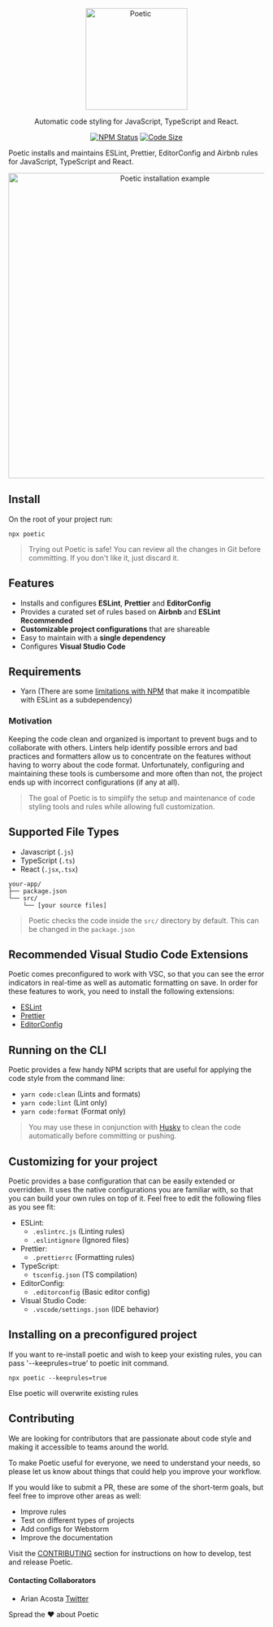 <p align="center">
  <img alt="Poetic" src="https://user-images.githubusercontent.com/13475001/64478843-6dcfde00-d17c-11e9-98a5-a2eabdc40c1c.png" width="200">
</p>

<p align="center">
  Automatic code styling for JavaScript, TypeScript and React.
</p>

<p align="center">
  <a href="https://www.npmjs.com/package/poetic"><img alt="NPM Status" src="https://img.shields.io/npm/v/poetic"></a>
  <a href="https://github.com/arianacosta/poetic"><img alt="Code Size" src="https://img.shields.io/github/languages/code-size/arianacosta/poetic"></a>
</p>

Poetic installs and maintains ESLint, Prettier, EditorConfig and Airbnb rules for JavaScript, TypeScript and React.

<p align="center">
  <img alt="Poetic installation example" src="https://user-images.githubusercontent.com/13475001/66051447-f4b67300-e4fc-11e9-82d0-4e23fab9d7d0.gif" 
  width="600"
  >
</p>

## Install

On the root of your project run:

```
npx poetic
```

> Trying out Poetic is safe! You can review all the changes in Git before committing. If you don't like it, just discard it.

## Features

- Installs and configures **ESLint**, **Prettier** and **EditorConfig**
- Provides a curated set of rules based on **Airbnb** and **ESLint Recommended**
- **Customizable project configurations** that are shareable
- Easy to maintain with a **single dependency**
- Configures **Visual Studio Code**

## Requirements

- Yarn (There are some [limitations with NPM](https://github.com/arianacosta/poetic/issues/28) that make it incompatible with ESLint as a subdependency)

### Motivation

Keeping the code clean and organized is important to prevent bugs and to collaborate with others. Linters help identify possible errors and bad practices and formatters allow us to concentrate on the features without having to worry about the code format. Unfortunately, configuring and maintaining these tools is cumbersome and more often than not, the project ends up with incorrect configurations (if any at all).

> The goal of Poetic is to simplify the setup and maintenance of code styling tools and rules while allowing full customization. 

## Supported File Types

- Javascript (`.js`)
- TypeScript (`.ts`)
- React (`.jsx`,`.tsx`)

```
your-app/
├── package.json
└── src/
    └── [your source files]
```

> Poetic checks the code inside the `src/` directory by default. This can be changed in the `package.json`

## Recommended Visual Studio Code Extensions

Poetic comes preconfigured to work with VSC, so that you can see the error indicators in real-time as well as automatic formatting on save. In order for these features to work, you need to install the following extensions:

- [ESLint](https://marketplace.visualstudio.com/items?itemName=dbaeumer.vscode-eslint)
- [Prettier](https://marketplace.visualstudio.com/items?itemName=esbenp.prettier-vscode)
- [EditorConfig](https://marketplace.visualstudio.com/items?itemName=EditorConfig.EditorConfig)

## Running on the CLI

Poetic provides a few handy NPM scripts that are useful for applying the code style from the command line:

- `yarn code:clean` (Lints and formats)
- `yarn code:lint` (Lint only)
- `yarn code:format` (Format only)

> You may use these in conjunction with [Husky](https://github.com/typicode/husky) to clean the code automatically before committing or pushing.

## Customizing for your project

Poetic provides a base configuration that can be easily extended or overridden. It uses the native configurations you are familiar with, so that you can build your own rules on top of it. Feel free to edit the following files as you see fit:

- ESLint: 
  - `.eslintrc.js` (Linting rules)
  - `.eslintignore` (Ignored files)
- Prettier:
  - `.prettierrc` (Formatting rules)
- TypeScript:
  - `tsconfig.json` (TS compilation)
- EditorConfig:
  - `.editorconfig` (Basic editor config)
- Visual Studio Code:
  - `.vscode/settings.json` (IDE behavior)


## Installing on a preconfigured project 

If you want to re-install poetic and wish to keep your existing rules, you can pass '--keeprules=true' to poetic init command.

```
npx poetic --keeprules=true
```
Else poetic will overwrite existing rules

## Contributing

We are looking for contributors that are passionate about code style and making it accessible to teams around the world. 

To make Poetic useful for everyone, we need to understand your needs, so please let us know about things that could help you improve your workflow.

If you would like to submit a PR, these are some of the short-term goals, but feel free to improve other areas as well:

- Improve rules
- Test on different types of projects
- Add configs for Webstorm
- Improve the documentation

Visit the [CONTRIBUTING](https://github.com/arianacosta/poetic/blob/master/CONTRIBUTING.md) section for instructions on how to develop, test and release Poetic.

#### Contacting Collaborators

- Arian Acosta [Twitter](https://twitter.com/arian3k)

Spread the ❤️ about Poetic


